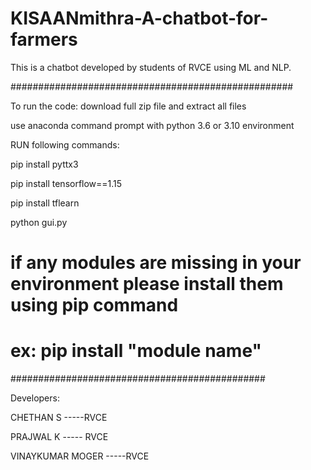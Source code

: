 # KISAANmithra-A-chatbot-for-farmers
This is a chatbot developed by students of RVCE using ML and NLP.


###################################################

To run the code: download full zip file and extract all files

use anaconda command prompt with python 3.6 or 3.10 environment

RUN following commands:

pip install pyttx3

pip install tensorflow==1.15

pip install tflearn

python gui.py

# if any modules are missing in your environment please install them using pip command

# ex:  pip install "module name"


##############################################


Developers:

CHETHAN S          -----RVCE

PRAJWAL K         ----- RVCE

VINAYKUMAR MOGER   -----RVCE
